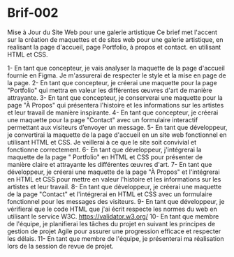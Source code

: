 # Brif-002
Mise à Jour du Site Web pour une galerie artistique
Ce brief met l'accent sur la création de maquettes et de sites web pour une galerie artistique, en realisant la page d'accueil, page Portfolio, à propos et contact. en utilisant HTML et CSS.

1- En tant que concepteur, je vais analyser la maquette de la page d'accueil fournie en Figma. Je m'assurerai de respecter le style et la mise en page de la page.
2- En tant que concepteur, je créerai une maquette pour la page "Portfolio" qui mettra en valeur les différentes œuvres d'art de manière attrayante.
3- En tant que concepteur, je conserverai une maquette pour la page "À Propos" qui présentera l'histoire et les informations sur les artistes et leur travail de manière inspirante.
4- En tant que concepteur, je créerai une maquette pour la page "Contact" avec un formulaire interactif permettant aux visiteurs d’envoyer un message.
5- En tant que développeur, je convertirai la maquette de la page d'accueil en un site web fonctionnel en utilisant HTML et CSS. Je veillerai à ce que le site soit convivial et fonctionne correctement.
6- En tant que développeur, j'intégrerai la maquette de la page " Portfolio" en HTML et CSS pour présenter de manière claire et attrayante les différentes œuvres d'art.
7- En tant que développeur, je créerai une maquette de la page "À Propos" et l'intégrerai en HTML et CSS pour mettre en valeur l'histoire et les informations sur les artistes et leur travail.
8- En tant que développeur, je créerai une maquette de la page "Contact" et l'intégrerai en HTML et CSS avec un formulaire fonctionnel pour les messages des visiteurs.
9- En tant que développeur, je vérifierai que le code HTML que j'ai écrit respecte les normes du web en utilisant le service W3C. https://validator.w3.org/
10- En tant que membre de l'équipe, je planifierai les tâches du projet en suivant les principes de gestion de projet Agile pour assurer une progression efficace et respecter les délais.
11- En tant que membre de l'équipe, je présenterai ma réalisation lors de la session de revue de projet.
